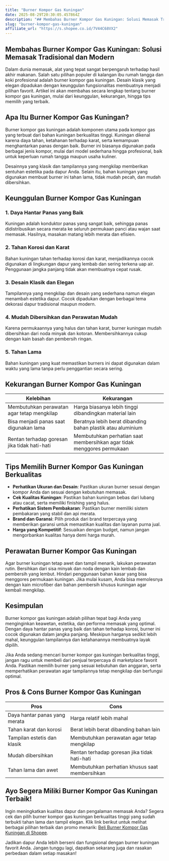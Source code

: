 ```yaml
---
title: "Burner Kompor Gas Kuningan"
date: 2025-08-29T20:30:05.457864Z
description: "## Membahas Burner Kompor Gas Kuningan: Solusi Memasak Tradisional dan Modern..."
slug: "burner-kompor-gas-kuningan"
affiliate_url: "https://s.shopee.co.id/7V44C68VX2"
---
```

## Membahas Burner Kompor Gas Kuningan: Solusi Memasak Tradisional dan Modern

Dalam dunia memasak, alat yang tepat sangat berpengaruh terhadap hasil akhir makanan. Salah satu pilihan populer di kalangan ibu rumah tangga dan koki profesional adalah burner kompor gas kuningan. Desain klasik yang elegan dipadukan dengan keunggulan fungsionalitas membuatnya menjadi pilihan favorit. Artikel ini akan membahas secara lengkap tentang burner kompor gas kuningan, mulai dari keunggulan, kekurangan, hingga tips memilih yang terbaik.

## Apa Itu Burner Kompor Gas Kuningan?

Burner kompor gas kuningan adalah komponen utama pada kompor gas yang terbuat dari bahan kuningan berkualitas tinggi. Kuningan dikenal karena daya tahan, ketahanan terhadap karat, serta kemampuan menghantarkan panas dengan baik. Burner ini biasanya digunakan pada berbagai jenis kompor, mulai dari model sederhana hingga profesional, baik untuk keperluan rumah tangga maupun usaha kuliner.

Desainnya yang klasik dan tampilannya yang mengkilap memberikan sentuhan estetika pada dapur Anda. Selain itu, bahan kuningan yang digunakan membuat burner ini tahan lama, tidak mudah pecah, dan mudah dibersihkan.

## Keunggulan Burner Kompor Gas Kuningan

### 1. Daya Hantar Panas yang Baik
Kuningan adalah konduktor panas yang sangat baik, sehingga panas didistribusikan secara merata ke seluruh permukaan panci atau wajan saat memasak. Hasilnya, masakan matang lebih merata dan efisien.

### 2. Tahan Korosi dan Karat
Bahan kuningan tahan terhadap korosi dan karat, menjadikannya cocok digunakan di lingkungan dapur yang lembab dan sering terkena uap air. Penggunaan jangka panjang tidak akan membuatnya cepat rusak.

### 3. Desain Klasik dan Elegan
Tampilannya yang mengkilap dan desain yang sederhana namun elegan menambah estetika dapur. Cocok dipadukan dengan berbagai tema dekorasi dapur tradisional maupun modern.

### 4. Mudah Dibersihkan dan Perawatan Mudah
Karena permukaannya yang halus dan tahan karat, burner kuningan mudah dibersihkan dari noda minyak dan kotoran. Membersihkannya cukup dengan kain basah dan pembersih ringan.

### 5. Tahan Lama
Bahan kuningan yang kuat memastikan burners ini dapat digunakan dalam waktu yang lama tanpa perlu penggantian secara sering.

## Kekurangan Burner Kompor Gas Kuningan

| Kelebihan                       | Kekurangan                                       |
|--------------------------------|--------------------------------------------------|
| Membutuhkan perawatan agar tetap mengkilap | Harga biasanya lebih tinggi dibandingkan material lain |
| Bisa menjadi panas saat digunakan lama | Beratnya lebih berat dibanding bahan plastik atau aluminium |
| Rentan terhadap goresan jika tidak hati-hati | Membutuhkan perhatian saat membersihkan agar tidak menggores permukaan |

## Tips Memilih Burner Kompor Gas Kuningan Berkualitas

- **Perhatikan Ukuran dan Desain**: Pastikan ukuran burner sesuai dengan kompor Anda dan sesuai dengan kebutuhan memasak.
- **Cek Kualitas Kuningan**: Pastikan bahan kuningan bebas dari lubang atau cacat, serta memiliki finishing yang halus.
- **Perhatikan Sistem Pembakaran**: Pastikan burner memiliki sistem pembakaran yang stabil dan api merata.
- **Brand dan Garansi**: Pilih produk dari brand terpercaya yang memberikan garansi untuk memastikan kualitas dan layanan purna jual.
- **Harga yang Kompetitif**: Sesuaikan dengan budget, namun jangan mengorbankan kualitas hanya demi harga murah.

## Perawatan Burner Kompor Gas Kuningan

Agar burner kuningan tetap awet dan tampil menarik, lakukan perawatan rutin. Bersihkan dari sisa minyak dan noda dengan kain lembab dan pembersih yang lembut. Hindari penggunaan bahan kasar yang bisa menggores permukaan kuningan. Jika mulai kusam, Anda bisa memolesnya dengan kain microfiber dan bahan pembersih khusus kuningan agar kembali mengkilap.

## Kesimpulan

Burner kompor gas kuningan adalah pilihan tepat bagi Anda yang menginginkan keawetan, estetika, dan performa memasak yang optimal. Dengan daya hantar panas yang baik dan tahan terhadap korosi, burner ini cocok digunakan dalam jangka panjang. Meskipun harganya sedikit lebih mahal, keunggulan tampilannya dan ketahanannya membuatnya layak dipilih.

Jika Anda sedang mencari burner kompor gas kuningan berkualitas tinggi, jangan ragu untuk membeli dari penjual terpercaya di marketplace favorit Anda. Pastikan memilih burner yang sesuai kebutuhan dan anggaran, serta memperhatikan perawatan agar tampilannya tetap mengkilap dan berfungsi optimal.

## Pros & Cons Burner Kompor Gas Kuningan

| **Pros** | **Cons** |
| -------- | -------- |
| Daya hantar panas yang merata | Harga relatif lebih mahal |
| Tahan karat dan korosi | Berat lebih berat dibanding bahan lain |
| Tampilan estetis dan klasik | Membutuhkan perawatan agar tetap mengkilap |
| Mudah dibersihkan | Rentan terhadap goresan jika tidak hati-hati |
| Tahan lama dan awet | Membutuhkan perhatian khusus saat membersihkan |

## Ayo Segera Miliki Burner Kompor Gas Kuningan Terbaik!

Ingin meningkatkan kualitas dapur dan pengalaman memasak Anda? Segera cek dan pilih burner kompor gas kuningan berkualitas tinggi yang sudah terbukti tahan lama dan tampil elegan. Klik link berikut untuk melihat berbagai pilihan terbaik dan promo menarik: [Beli Burner Kompor Gas Kuningan di Shopee](https://s.shopee.co.id/7V44C68VX2).

Jadikan dapur Anda lebih berseni dan fungsional dengan burner kuningan favorit Anda. Jangan tunggu lagi, dapatkan sekarang juga dan rasakan perbedaan dalam setiap masakan!